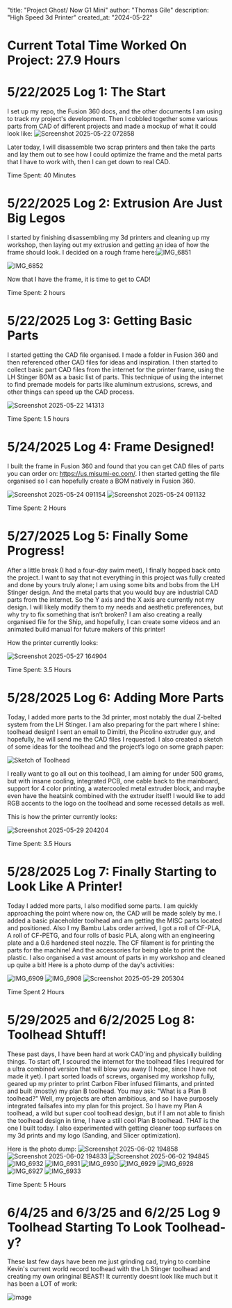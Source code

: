 "title: "Project Ghost/ Now G1 Mini"
author: "Thomas Gile"
description: "High Speed 3d Printer"
created_at: "2024-05-22"

# Current Total Time Worked On Project: 27.9 Hours

# 5/22/2025 Log 1: The Start

I set up my repo, the Fusion 360 docs, and the other documents I am using to track my project's development. Then I cobbled together some various parts from CAD of different projects and made a mockup of what it could look like:
![Screenshot 2025-05-22 072858](https://github.com/user-attachments/assets/517e3725-991b-43a0-8b9b-5d0a9e3d8069)

Later today, I will disassemble two scrap printers and then take the parts and lay them out to see how I could optimize the frame and the metal parts that I have to work with, then I can get down to real CAD.

Time Spent: 40 Minutes

# 5/22/2025 Log 2: Extrusion Are Just Big Legos

I started by finishing disassembling my 3d printers and cleaning up my workshop, then laying out my extrusion and getting an idea of how the frame should look. I decided on a rough frame here:![IMG_6851](https://github.com/user-attachments/assets/89484311-25e3-4263-b618-e1a2b4bf3a2b)

![IMG_6852](https://github.com/user-attachments/assets/e226acf3-7b66-4e02-a3b7-032b34a0041d)

Now that I have the frame, it is time to get to CAD!

Time Spent: 2 hours

# 5/22/2025 Log 3: Getting Basic Parts

I started getting the CAD file organised. I made a folder in Fusion 360 and then referenced other CAD files for ideas and inspiration. I then started to collect basic part CAD files from the internet for the printer frame, using the LH Stinger BOM as a basic list of parts. This technique of using the internet to find premade models for parts like aluminum extrusions, screws, and other things can speed up the CAD process.

![Screenshot 2025-05-22 141313](https://github.com/user-attachments/assets/c15c1cc7-2978-44f7-aafa-c80af410894c)

Time Spent: 1.5 hours

# 5/24/2025 Log 4: Frame Designed!

I built the frame in Fusion 360 and found that you can get CAD files of parts you can order on: https://us.misumi-ec.com/. I then started getting the file organised so I can hopefully create a BOM natively in Fusion 360.

![Screenshot 2025-05-24 091154](https://github.com/user-attachments/assets/268c7227-6073-40b9-8695-469948fb7ec8)
![Screenshot 2025-05-24 091132](https://github.com/user-attachments/assets/7f724eae-430a-4cd8-a159-cb0624f7207b)

Time Spent: 2 Hours

# 5/27/2025 Log 5: Finally Some Progress!

After a little break (I had a four-day swim meet), I finally hopped back onto the project. I want to say that not everything in this project was fully created and done by yours truly alone; I am using some bits and bobs from the LH Stinger design. And the metal parts that you would buy are industrial CAD parts from the internet. So the Y axis and the X axis are currently not my design. I will likely modify them to my needs and aesthetic preferences, but why try to fix something that isn’t broken? I am also creating a really organised file for the Ship, and hopefully, I can create some videos and an animated build manual for future makers of this printer!

How the printer currently looks: 

![Screenshot 2025-05-27 164904](https://github.com/user-attachments/assets/a15a8a1f-c8d6-4c45-a547-7faefa315a3f)

Time Spent: 3.5 Hours

# 5/28/2025 Log 6: Adding More Parts
Today, I added more parts to the 3d printer, most notably the dual Z-belted system from the LH Stinger. I am also preparing for the part where I shine: toolhead design! I sent an email to Dimitri, the Picolino extruder guy, and hopefully, he will send me the CAD files I requested. I also created a sketch of some ideas for the toolhead and the project’s logo on some graph paper: 

![Sketch of Toolhead](https://github.com/user-attachments/assets/6f1840ae-c282-4bdf-b204-84e20d0e965e)


I really want to go all out on this toolhead, I am aiming for under 500 grams, but with insane cooling, integrated PCB, one cable back to the mainboard, support for 4 color printing, a watercooled metal extruder block, and maybe even have the heatsink combined with the extruder itself! I would like to add RGB accents to the logo on the toolhead and some recessed details as well. 

This is how the printer currently looks:

![Screenshot 2025-05-29 204204](https://github.com/user-attachments/assets/b904d15c-a223-497c-ac54-b03bbbc0b499)

Time Spent: 3.5 Hours

# 5/28/2025 Log 7: Finally Starting to Look Like A Printer!
Today I added more parts, I also modified some parts. I am quickly approaching the point where now on, the CAD will be made solely by me. I added a basic placeholder toolhead and am getting the MISC parts located and positioned.
Also I my Bambu Labs order arrived, I got a roll of CF-PLA, A roll of CF-PETG, and four rolls of basic PLA, along with an engineering plate and a 0.6 hardened steel nozzle. The CF filament is for printing the parts for the machine! And the accessories for being able to print the plastic. I also organised a vast amount of parts in my workshop and cleaned up quite a bit! Here is a photo dump of the day's activities: 

![IMG_6909](https://github.com/user-attachments/assets/e218fd93-df26-4a41-b337-4600fa4b6a85)
![IMG_6908](https://github.com/user-attachments/assets/b5587ed8-d478-45ca-966c-6d923cb4e579)
![Screenshot 2025-05-29 205304](https://github.com/user-attachments/assets/07e82241-9325-4e1f-a2f9-c80a9c0dc2ea)

Time Spent 2 Hours

# 5/29/2025 and 6/2/2025 Log 8: Toolhead Shtuff!
These past days, I have been hard at work CAD'ing and physically building things. To start off, I scoured the internet for the toolhead files I required for a ultra combined version that will blow you away (I hope, since I have not made it yet). I part sorted loads of screws, organised my workshop fully, geared up my printer to print Carbon Fiber infused filimants, and printed and built (mostly) my plan B toolhead. 
You may ask: "What is a Plan B toolhead?" Well, my projects are often ambitious, and so I have purposely integrated failsafes into my plan for this project. So I have my Plan A toolhead, a wild but super cool toolhead design, but if I am not able to finish the toolhead design in time, I have a still cool Plan B toolhead. THAT is the one I built today. I also experimented with getting cleaner toop surfaces on my 3d prints and my logo (Sanding, and Slicer optimization).

Here is the photo dump: 
![Screenshot 2025-06-02 194858](https://github.com/user-attachments/assets/1a71cb7a-a01a-4a50-a9c0-7df3b528c8ab)
![Screenshot 2025-06-02 194833](https://github.com/user-attachments/assets/96a0088c-f651-4054-9974-78567f0f0f09)
![Screenshot 2025-06-02 194845](https://github.com/user-attachments/assets/b2047f0e-5aea-4abb-8e75-fb42ead96b62)
![IMG_6932](https://github.com/user-attachments/assets/8b6a3bf8-b6f3-4263-807b-26ae3e2484c1)
![IMG_6931](https://github.com/user-attachments/assets/ded071e4-5754-4d64-8d39-21cea5f5a273)
![IMG_6930](https://github.com/user-attachments/assets/36d4920f-ec67-40af-b778-d94e609a47a8)
![IMG_6929](https://github.com/user-attachments/assets/d4b1f5ac-5c42-4e3c-bdb2-f9def20c8a4d)
![IMG_6928](https://github.com/user-attachments/assets/6e82160b-cf74-45d9-8b97-1253acfdeb47)
![IMG_6927](https://github.com/user-attachments/assets/fa70abfb-0ee8-40b0-8db8-30e487dc1015)
![IMG_6933](https://github.com/user-attachments/assets/59b4ed3f-4c83-4c7f-961e-0f0cff6585e6)

Time Spent: 5 Hours

# 6/4/25 and 6/3/25 and 6/2/25 Log 9 Toolhead Starting To Look Toolhead-y?

These last few days have been me just grinding cad, trying to combine Kevin's current world record toolhead with the Lh Stinger toolhead and creating my own oringinal BEAST! It currently doesnt look like much but it has been a LOT of work: 

![image](https://github.com/user-attachments/assets/1b62cd70-33fc-4266-a21e-332268dfde02)

